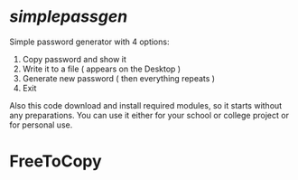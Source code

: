 # **_simplepassgen_**
Simple password generator with 4 options:
1) Copy password and show it
2) Write it to a file ( appears on the Desktop )
3) Generate new password ( then everything repeats )
4) Exit

Also this code download and install required modules, so it starts without any preparations.
You can use it either for your school or college project or for personal use.

# FreeToCopy
